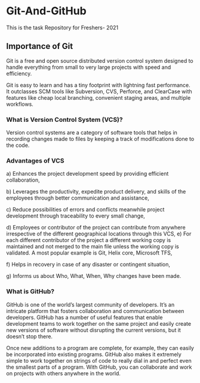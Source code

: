 # Git-And-GitHub
This is the task Repository for Freshers- 2021

## Importance of Git

Git is a free and open source distributed version control system designed to handle everything from small to very large projects with speed and efficiency. <br>

Git is easy to learn and has a tiny footprint with lightning fast performance. It outclasses SCM tools like Subversion, CVS, Perforce, and ClearCase with features like cheap local branching, convenient staging areas, and multiple workflows.

### What is Version Control System (VCS)?

Version control systems are a category of software tools that helps in recording changes made to files by keeping a track of modifications done to the code. 

### Advantages of VCS

a) Enhances the project development speed by providing efficient collaboration,

b) Leverages the productivity, expedite product delivery, and skills of the employees through better communication and assistance,

c) Reduce possibilities of errors and conflicts meanwhile project development through traceability to every small change,

d) Employees or contributor of the project can contribute from anywhere irrespective of the different geographical locations through this VCS,
e) For each different contributor of the project a different working copy is maintained and not merged to the main file unless the working copy is validated. A most popular example is Git, Helix core, Microsoft TFS,

f) Helps in recovery in case of any disaster or contingent situation,

g) Informs us about Who, What, When, Why changes have been made.

### What is GitHub?

GitHub is one of the world’s largest community of developers. It’s an intricate platform that fosters collaboration and communication between developers. GitHub has a number of useful features that enable development teams to work together on the same project and easily create new versions of software without disrupting the current versions, but it doesn’t stop there.

Once new additions to a program are complete, for example, they can easily be incorporated into existing programs. GitHub also makes it extremely simple to work together on strings of code to really dial in and perfect even the smallest parts of a program. With GitHub, you can collaborate and work on projects with others anywhere in the world.
